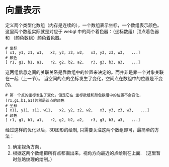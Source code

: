 # 向量表示
定义两个类型化数组（内存是连续的），一个数组表示坐标，一个数组表示颜色。
这里两个数组实际就是对应于 webgl 中的两个着色器：（坐标数组）顶点着色器 和 （颜色数组）颜色着色器。
```
# 坐标
[ x1, y1, z1, w1,   x2, y2, z2, w2,   x3, y3, z3, w3,   ...]
# 颜色
[ r1, g1, b1, a1,   r2, g2, b2, a2,   r3, g3, b3, a3,   ...]
```
这两组信息之间的关联关系是靠数组中的位置来决定的。而并非是靠一个对象关联在一起（上一节）。
当空间的点的坐标发生了变化，空间点在数组中的位置是不变的。
```
# 第一个点的坐标发生了变化，但是它在 坐标数组和颜色数组中的位置不会变化，(r1,g1,b1,a1)仍然是该点的颜色
# 坐标
[ x11, y11, z11, w11,   x2, y2, z2, w2,   x3, y3, z3, w3,   ...]
# 颜色
[ r1, g1, b1, a1,   r2, g2, b2, a2,   r3, g3, b3, a3,   ...]
```

经过这样的优化以后，3D图形的绘制, 只需要关注这两个数组即可，最简单的方法：
1. 确定视角方向，
2. 根据这两个数组把所有点都画出来，视角方向最近的点绘制在上面.
（这里暂时忽略纹理的绘制。）

